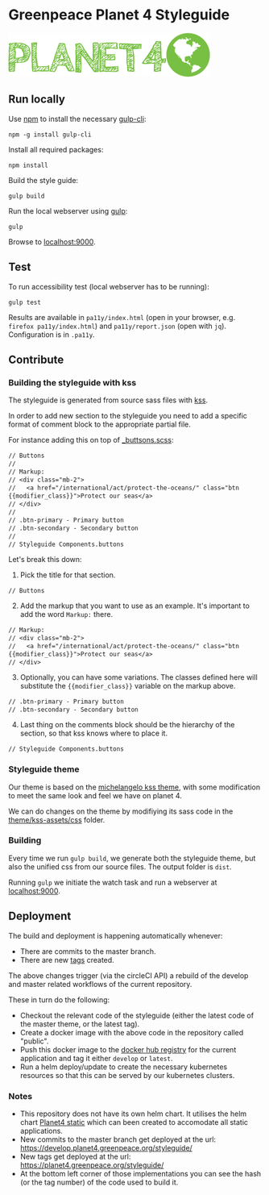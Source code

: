 # Greenpeace Planet 4 Styleguide

![Planet4](./theme/kss-assets/img/planet4.png)

## Run locally

Use [npm](https://www.npmjs.com/) to install the necessary [gulp-cli](https://gulpjs.com/):

    npm -g install gulp-cli

Install all required packages:

    npm install

Build the style guide:

    gulp build

Run the local webserver using [gulp](http://gulpjs.com/):

    gulp

Browse to [localhost:9000](http://localhost:9000).

## Test

To run accessibility test (local webserver has to be running):

    gulp test


Results are available in `pa11y/index.html` (open in your browser, e.g. `firefox pa11y/index.html`) and `pa11y/report.json` (open with `jq`).  
Configuration is in `.pa11y`.


## Contribute

### Building the styleguide with kss

The styleguide is generated from source sass files with [kss](http://kss-node.github.io/kss-node/).

In order to add new section to the styleguide you need to add a specific format of comment block to the appropriate partial file.

For instance adding this on top of [_buttsons.scss](./src/components/_buttons.scss):

```
// Buttons
//
// Markup:
// <div class="mb-2">
//   <a href="/international/act/protect-the-oceans/" class="btn {{modifier_class}}">Protect our seas</a>
// </div>
//
// .btn-primary - Primary button
// .btn-secondary - Secondary button
//
// Styleguide Components.buttons
```

Let's break this down:

1. Pick the title for that section.

```
// Buttons
```

2. Add the markup that you want to use as an example. It's important to add the word `Markup:` there.

```
// Markup:
// <div class="mb-2">
//   <a href="/international/act/protect-the-oceans/" class="btn {{modifier_class}}">Protect our seas</a>
// </div>
```

3. Optionally, you can have some variations. The classes defined here will substitute the `{{modifier_class}}` variable on the markup above.

```
// .btn-primary - Primary button
// .btn-secondary - Secondary button
```

4. Last thing on the comments block should be the hierarchy of the section, so that kss knows where to place it.

```
// Styleguide Components.buttons
```

### Styleguide theme

Our theme is based on the [michelangelo kss theme](https://github.com/stamkracht/michelangelo/), with some modification to meet the same look and feel we have on planet 4.

We can do changes on the theme by modifiying its sass code in the [theme/kss-assets/css](./theme/kss-assets/css) folder.

### Building

Every time we run `gulp build`, we generate both the styleguide theme, but also the unified css from our source files. The output folder is `dist`.

Running `gulp` we initiate the watch task and run a webserver at [localhost:9000](http://localhost:9000).

## Deployment

The build and deployment is happening automatically whenever:

- There are commits to the master branch.
- There are new [tags](https://github.com/greenpeace/planet4-styleguide/tags) created.

The above changes trigger (via the circleCI API) a rebuild of the develop and master related workflows of the current repository.

These in turn do the following:

- Checkout the relevant code of the styleguide (either the latest code of the master theme, or the latest tag).
- Create a docker image with the above code in the repository called "public".
- Push this docker image to the [docker hub registry](https://hub.docker.com/r/greenpeaceinternational/p4-styleguide) for the current application and tag it either `develop` or `latest`.
- Run a helm deploy/update to create the necessary kubernetes resources so that this can be served by our kubernetes clusters.

### Notes

- This repository does not have its own helm chart. It utilises the helm chart [Planet4 static](https://github.com/greenpeace/planet4-helm-static) which can been created to accomodate all static applications.
- New commits to the master branch get deployed at the url: https://develop.planet4.greenpeace.org/styleguide/
- New tags get deployed at the url: https://planet4.greenpeace.org/styleguide/
- At the bottom left corner of those implementations you can see the hash (or the tag number) of the code used to build it.
